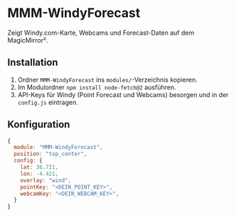 # MMM-WindyForecast

Zeigt Windy.com-Karte, Webcams und Forecast-Daten auf dem MagicMirror².

## Installation

1. Ordner `MMM-WindyForecast` ins `modules/`-Verzeichnis kopieren.
2. Im Modulordner `npm install node-fetch@2` ausführen.
3. API-Keys für Windy (Point Forecast und Webcams) besorgen und in der
   `config.js` eintragen.

## Konfiguration
```js
{
  module: "MMM-WindyForecast",
  position: "top_center",
  config: {
    lat: 36.721,
    lon: -4.421,
    overlay: "wind",
    pointKey: "<DEIN_POINT_KEY>",
    webcamKey: "<DEIN_WEBCAM_KEY>",
  }
}
```
